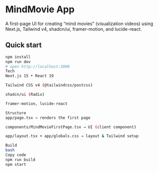 # MindMovie App

A first-page UI for creating “mind movies” (visualization videos) using Next.js, Tailwind v4, shadcn/ui, framer-motion, and lucide-react.

## Quick start
```bash
npm install
npm run dev
# open http://localhost:3000
Tech
Next.js 15 • React 19

Tailwind CSS v4 (@tailwindcss/postcss)

shadcn/ui (Radix)

framer-motion, lucide-react

Structure
app/page.tsx → renders the first page

components/MindMovieFirstPage.tsx → UI (client component)

app/layout.tsx + app/globals.css → layout & Tailwind setup

Build
bash
Copy code
npm run build
npm start

